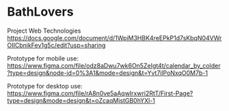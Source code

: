 # BathLovers #
Project Web Technologies
https://docs.google.com/document/d/1WpiM3HBK4reEPkP1d7sKbqN04VWrOIICbnikFev1g5c/edit?usp=sharing 

Prototype for mobile use:\
https://www.figma.com/file/odz8aDwu7wk6On5ZeIgt4t/calendar_by_colder?type=design&node-id=0%3A1&mode=design&t=Yvt7ilPoNxqO0M7b-1 

Prototype for desktop use:\
https://www.figma.com/file/rA8n0ve5aAqwIrxwri2RtT/First-Page?type=design&mode=design&t=oZcaqMjstGB0hYXl-1
